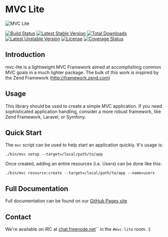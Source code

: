 # MVC Lite

![MVC Lite](http://mvc-lite.github.io/mvc-lite/images/logo.png)

[![Build Status](https://travis-ci.org/mvc-lite/mvc-lite.svg?branch=master)](https://travis-ci.org/mvc-lite/mvc-lite)
[![Latest Stable Version](https://poser.pugx.org/mvc-lite/mvc-lite/v/stable)](https://packagist.org/packages/mvc-lite/mvc-lite)
[![Total Downloads](https://poser.pugx.org/mvc-lite/mvc-lite/downloads)](https://packagist.org/packages/mvc-lite/mvc-lite)
[![Latest Unstable Version](https://poser.pugx.org/mvc-lite/mvc-lite/v/unstable)](https://packagist.org/packages/mvc-lite/mvc-lite)
[![License](https://poser.pugx.org/mvc-lite/mvc-lite/license)](https://packagist.org/packages/mvc-lite/mvc-lite)
[![Coverage Status](https://coveralls.io/repos/mvc-lite/mvc-lite/badge.svg?branch=master&service=github)](https://coveralls.io/github/mvc-lite/mvc-lite?branch=master)


## Introduction
mvc-lite is a lightweight MVC Framework aimed at accomplishing common MVC
goals in a much lighter package. The bulk of this work is inspired by the
Zend Framework (http://framework.zend.com)

## Usage
This library should be used to create a simple MVC application. If you need
sophisticated application handling, consider a more robust framework, like
Zend Framework, Laravel, or Symfony.

## Quick Start
The `mvc` script can be used to help start an application quickly. It's usage is:
```
./bin/mvc setup --target=/local/path/to/app
```

Once created, adding an entire resources (i.e. Users) can be done like this:
```
./bin/mvc resource:create --target=/local/path/to/app --name=users
```
## Full Documentation
Full documentation can be found on our [GitHub Pages site](http://mvc-lite.github.io/mvc-lite)

## Contact
We're available on IRC at [chat.freenode.net](irc://chat.freenode.net)`` in the `#mvc-lite` room. :)
